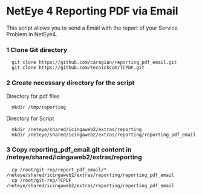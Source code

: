 
# NetEye 4 Reporting PDF via Email

This script allows you to send a Email with the report of your Service Problem in NetEye4.

### 1 Clone Git directory

      git clone https://github.com/caragian/reporting_pdf_email.git
      git clone https://github.com/tecnickcom/TCPDF.git
     
### 2 Create necessary directory for the script

Directory for pdf files

      mkdir /tmp/reporting
      
Directory for Script

      mkdir /neteye/shared/icingaweb2/extras/reporting
      mkdir /neteye/shared/icingaweb2/extras/reporting/reporting_pdf_email
      
### 3 Copy reporting_pdf_email.git content in /neteye/shared/icingaweb2/extras/reporting

      cp /root/git-rep/report_pdf_email/* /neteye/shared/icingaweb2/extras/reporting/reporting_pdf_email
      cp /root/git-rep/TCPDF /neteye/shared/icingaweb2/extras/reporting/reporting_pdf_email
      

      
